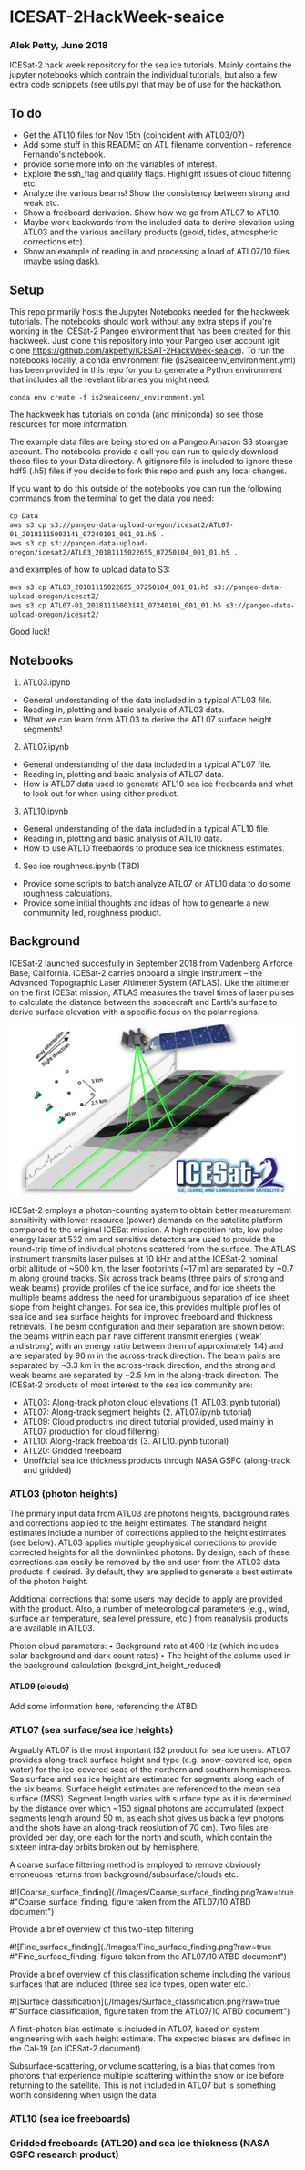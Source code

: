 # ICESAT-2HackWeek-seaice
### Alek Petty, June 2018   
ICESat-2 hack week repository for the sea ice tutorials. Mainly contains the jupyter notebooks which contrain the individual tutorials, but also a few extra code scnippets (see utils.py) that may be of use for the hackathon.   

## To do

* Get the ATL10 files for Nov 15th (coincident with ATL03/07)
* Add some stuff in this README on ATL filename convention - reference Fernando's notebook.
* provide some more info on the variables of interest.
* Explore the ssh_flag and quality flags. Highlight issues of cloud filtering etc. 
* Analyze the various beams! Show the consistency between strong and weak etc.
* Show a freeboard derivation. Show how we go from ATL07 to ATL10. 
* Maybe work backwards from the included data to derive elevation using ATL03 and the various ancillary products (geoid, tides, atmospheric corrections etc).
* Show an example of reading in and processing a load of ATL07/10 files (maybe using dask).

## Setup

This repo primarily hosts the Jupyter Notebooks needed for the hackweek tutorials. The notebooks should work without any extra steps if you're working in the ICESat-2 Pangeo environment that has been created for this hackweek. Just clone this repository into your Pangeo user account (git clone https://github.com/akpetty/ICESAT-2HackWeek-seaice). To run the notebooks locally, a conda environment file (is2seaiceenv_environment.yml) has been provided in this repo for you to generate a Python environment that includes all the revelant libraries you might need:
```
conda env create -f is2seaiceenv_environment.yml
```
The hackweek has tutorials on conda (and miniconda) so see those resources for more information. 

The example data files are being stored on a Pangeo Amazon S3 stoargae account. The notebooks provide a call you can run to quickly download these files to your Data directory. A gitignore file is included to ignore these hdf5 (.h5) files if you decide to fork this repo and push any local changes. 

If you want to do this outside of the notebooks you can run the following commands from the terminal to get the data you need:
```
cp Data
aws s3 cp s3://pangeo-data-upload-oregon/icesat2/ATL07-01_20181115003141_07240101_001_01.h5 .
aws s3 cp s3://pangeo-data-upload-oregon/icesat2/ATL03_20181115022655_07250104_001_01.h5 .
```
and examples of how to upload  data  to S3:

```
aws s3 cp ATL03_20181115022655_07250104_001_01.h5 s3://pangeo-data-upload-oregon/icesat2/
aws s3 cp ATL07-01_20181115003141_07240101_001_01.h5 s3://pangeo-data-upload-oregon/icesat2/
```

Good luck!

## Notebooks

1. ATL03.ipynb
* General understanding of the data included in a typical ATL03 file.
* Reading in, plotting and basic analysis of ATL03 data.
* What we can learn from ATL03 to derive the ATL07 surface height segments!

2. ATL07.ipynb
* General understanding of the data included in a typical ATL07 file.
* Reading in, plotting and basic analysis of ATL07 data.
* How is ATL07 data used to generate ATL10 sea ice freeboards and what to look out for when using either product.

3. ATL10.ipynb
* General understanding of the data included in a typical ATL10 file.
* Reading in, plotting and basic analysis of ATL10 data.
* How to use ATL10 freebaords to produce sea ice thickness estimates.

4. Sea ice roughness.ipynb (TBD)
* Provide some scripts to batch analyze ATL07 or ATL10 data to do some roughness calculations.
* Provide some initial thoughts and ideas of how to genearte a new, communnity led, roughness product.


## Background

ICESat-2 launched succesfully in September 2018 from Vadenberg Airforce Base, California. ICESat-2 carries onboard a single instrument – the Advanced Topographic Laser Altimeter System (ATLAS). Like the altimeter on the first ICESat mission, ATLAS measures the travel times of laser pulses to calculate the distance between the spacecraft and Earth’s surface to derive surface elevation with a specific focus on the polar regions. 

![icesat2_profiling](icesat2_profiling.png?raw=true "ICESat-2 profiling the sea ice surface, figure taken from the ATL07/10 ATBD document")

ICESat-2 employs a photon-counting system to obtain better measurement sensitivity with lower resource (power) demands on the satellite platform compared to the original ICESat mission. A high repetition rate, low pulse energy laser at 532 nm and sensitive detectors are used to provide the round-trip time of individual photons scattered from the surface. The ATLAS instrument transmits laser pulses at 10 kHz and at the ICESat-2 nominal orbit altitude of ~500 km, the laser footprints (~17 m) are separated by ~0.7 m along ground tracks. Six across track beams (three pairs of strong and weak beams) provide profiles of the ice surface, and for ice sheets the multiple beams address the need for unambiguous separation of ice sheet slope from height changes. For sea ice, this provides multiple profiles of sea ice and sea surface heights for improved freeboard and thickness retrievals. The beam configuration and their separation are shown below: the beams within each pair have different transmit energies (‘weak’ and‘strong’, with an energy ratio between them of approximately 1:4) and are separated by 90 m in the across-track direction. The beam pairs are separated by ~3.3 km in the across-track direction, and the strong and weak beams are separated by ~2.5 km in the along-track direction. The ICESat-2 products of most interest to the sea ice community are:

* ATL03: Along-track photon cloud elevations (1. ATL03.ipynb tutorial) 
* ATL07: Along-track segment heights (2. ATL07.ipynb tutorial) 
* ATL09: Cloud productrs (no direct tutorial provided, used mainly in ATL07 production for cloud filtering)
* ATL10: Along-track freeboards (3. ATL10.ipynb tutorial) 
* ATL20: Gridded freeboard
* Unofficial sea ice thickness products through NASA GSFC (along-track and gridded)


### ATL03 (photon heights)

The primary input data from ATL03 are photons heights, background rates, and corrections applied to the height estimates. The standard height estimates include a number of corrections applied to the height estimates (see below). ATL03 applies multiple geophysical corrections to provide corrected heights for all the downlinked photons. By design, each of these corrections can easily be removed by the end user from the ATL03 data products if desired. By default, they are applied to generate a best estimate of the photon height. 

Additional corrections that some users may decide to apply are provided with the product. Also, a number of meteorological parameters (e.g., wind, surface air temperature, sea level pressure, etc.) from reanalysis products are available in ATL03.

Photon cloud parameters:
• Background rate at 400 Hz (which includes solar background and dark count rates)
• The height of the column used in the background calculation
(bckgrd_int_height_reduced)

#### ATL09 (clouds)

Add some information here, referencing the ATBD.

### ATL07 (sea surface/sea ice heights)

Arguably ATL07 is the most important IS2 product for sea ice users. ATL07 provides along-track surface height and type (e.g. snow-covered ice, open water) for the ice-covered seas of the northern and southern hemispheres. Sea surface and sea ice height are estimated for segments along each of the six beams. Surface height estimates are referenced to the mean sea surface (MSS). Segment length varies with surface type as it is determined by the distance over which ~150 signal photons are accumulated (expect segments length around 50 m, as each shot gives us back a few photons and the shots have an along-track reoslution of 70 cm). Two files are provided per day, one each for the north and south, which contain the sixteen intra-day orbits broken out by hemisphere. 

A coarse surface filtering method is employed to remove obviously erroneuous returns from background/subsurface/clouds etc.


#![Coarse_surface_finding](./Images/Coarse_surface_finding.png?raw=true #"Coarse_surface_finding, figure taken from the ATL07/10 ATBD document")

Provide a brief overview of this two-step filtering

#![Fine_surface_finding](./Images/Fine_surface_finding.png?raw=true #"Fine_surface_finding, figure taken from the ATL07/10 ATBD document")


Provide a brief overview of this classification scheme including the various surfaces that are included (three sea ice types, open water etc.)

#![Surface classification](./Images/Surface_classification.png?raw=true #"Surface classification, figure taken from the ATL07/10 ATBD document")


A first-photon bias estimate is included in ATL07, based on system engineering with each height estimate. The expected biases are defined in the Cal-19 (an ICESat-2 document). 

Subsurface-scattering, or volume scattering, is a bias that comes from photons that experience multiple scattering within the snow or ice before returning to the satellite.  This is not included in ATL07 but is something worth considering when usign the data



<!-- As mentioned earlier, at low photon rates an insignificant fraction of input events occur
during the dead time from a previous event, so the output event rate from the receiver is
linear with the input photon rate (the counting efficiency). As the input rate increases, a
larger fraction occurs during the dead time, and the behavior becomes less linear. There
are 16/4 detectors for the returns from the strong/weak beams to reduce the dead time
effect on the observed photon distribution. Figure 9 illustrates the FPB for different
return pulse width and events/shot. It can be seen that at the nominal return rates of 6/1.5 
photon/pulse (strong/weak beams) for snow covered sea ice, the corrections are ~1-3 cm.
It should also be noted that these corrections will use the average dead time for the active
channels for each ground track. -->



<!-- Ice absorbs
green light only weakly, with attenuation lengths of tens of meters or more, but ice grains
in snow and bubbles in ice both scatter green light strongly [Warren et al., 2006]. While
most photons exit the surface of a snow pack within a fraction of a nanosecond, some are
delayed significantly, potentially producing a long tail on the histogram of return times.
Averaging returns times of photons from this tail with photons from the surface return
leads to a mean delay in the photon return time, and a downward bias in the apparent
surface height. This error and its temporal variability is expected to be small for finegrained snow surfaces, but it may be more significant in coastal areas where there are
large seasonal variations in the surface grain size.
The magnitude of the subsurface-scattering bias delay depends in part on the scattering
density of the snow and its bulk absorbance, both of which are determined by the density
and grain and/or bubble size close to the surface. Since neither of these properties are
known at the time of ATLAS processing, each must be determined independently using
external information about the snow, such as meteorological model output or infrared
reflectance data. -->


### ATL10 (sea ice freeboards)

### Gridded freeboards (ATL20) and sea ice thickness (NASA GSFC research product)




